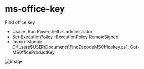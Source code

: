 # ms-office-key
Find office key
- Usage: Run Powershell as administrator
- Set-ExecutionPolicy -ExecutionPolicy RemoteSigned
- Import-Module C:\Users\$USER\Documents\FindDecodeMSOfficekey.ps1; Get-MSOfficeProductKey


![image](https://github.com/gma1k/ms-office-key/assets/138721734/1399f580-845a-4f49-aaed-b0019cda8018)
